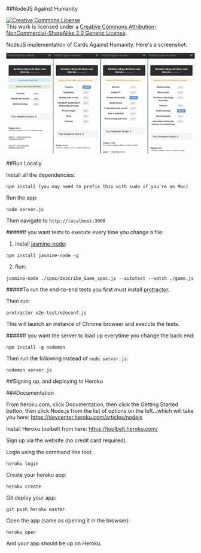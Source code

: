 ##NodeJS Against Humanity

<a rel="license" href="http://creativecommons.org/licenses/by-nc-sa/2.0/"><img alt="Creative Commons License" style="border-width:0" src="http://i.creativecommons.org/l/by-nc-sa/2.0/88x31.png" /></a><br />This work is licensed under a <a rel="license" href="http://creativecommons.org/licenses/by-nc-sa/2.0/">Creative Commons Attribution-NonCommercial-ShareAlike 2.0 Generic License</a>.

NodeJS implementation of Cards Against Humanity. Here's a screenshot:

<img src="/nodejs-against-humanity.png" />

##Run Locally

Install all the dependencies:

    npm install (you may need to prefix this with sudo if you're on Mac)

Run the app:

    node server.js

Then navigate to `http://localhost:3000`

#####If you want tests to execute every time you change a file:
1. Install [jasmine-node](https://github.com/mhevery/jasmine-node):
```
npm install jasmine-node -g
```
2. Run:
```
jasmine-node ./spec/describe_Game_spec.js --autotest --watch ./game.js
```

#####To run the end-to-end tests you first must install [protractor](https://github.com/angular/protractor/blob/master/docs/getting-started.md).

Then run:

    protractor e2e-test/e2econf.js
    
This will launch an instance of Chrome browser and execute the tests.

#####If you want the server to load up everytime you change the back end:

    npm install -g nodemon

Then run the following instead of `node server.js`:

    nodemon server.js

##Signing up, and deploying to Heroku

###Documentation

From heroku.com, click Documentation, then click the Getting Started button, then click Node.js from the list of options on the left...which will take you here: https://devcenter.heroku.com/articles/nodejs

Install Heroku toolbelt from here: https://toolbelt.heroku.com/

Sign up via the website (no credit card required).

Login using the command line tool:

    heroku login

Create your heroku app:

    heroku create

Git deploy your app:

    git push heroku master

Open the app (same as opening it in the browser):

    heroku open

And your app should be up on Heroku.
